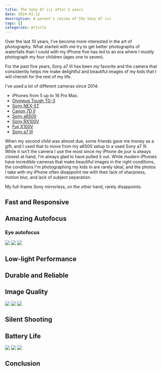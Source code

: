 ```yaml
---
title: The Sony A7 iii after 5 years
date: 2024-01-12
description: A parent's review of the Sony A7 iii
tags: []
categories: Article
---
```


Over the last 10 years, I've become more interested in the art of photography. What started with me try to get better photographs of waterfalls than I could with my iPhone five has led to an era where I mostly photograph my four children (ages one to seven).

For the past five years, Sony a7 III has been my favorite and the camera that consistently helps me make delightful and beautiful images of my kids that I will cherish for the rest of my life.

I've used a lot of different cameras since 2014:

* iPhones from 5 up to 16 Pro Max.
* [Olympus Tough TG-3](https://www.dpreview.com/products/olympus/compacts/oly_tg3)
* [Sony NEX-5T](https://www.dpreview.com/products/sony/slrs/sony_nex5t)
* [Canon 7D II](https://www.dpreview.com/reviews/canon-eos-7d-mark-ii)
* [Sony a6500](https://www.dpreview.com/reviews/sony-alpha-a6500)
* [Sony RX100V](https://www.dpreview.com/reviews/sony-cybershot-dsc-rx100-v-review)
* [Fuji X100V](https://www.dpreview.com/reviews/fujifilm-x100v-review)
* [Sony a7 III](https://www.dpreview.com/reviews/sony-a7-iii-review)

When my second child was almost due, some friends gave me money as a gift, and I used that to move from my a6500 setup to a used Sony a7 III. While it isn't the camera I use the most since my iPhone de jour is always closest at hand, I'm always glad to have pulled it out. While modern iPhones have incredible cameras that make beautiful images in the right conditions, the conditions I'm photographing my kids in are rarely ideal, and the photos I take with my iPhone often disappoint me with their lack of sharpness, motion blur, and lack of subject separation.

My full-frame Sony mirrorless, on the other hand, rarely disappoints.

## Fast and Responsive

## Amazing Autofocus

### Eye autofocus

![](20211021-DSC06619.jpg) ![](20210215-DSC02383.jpg) ![](20210729-DSC05630.jpg)

## Low-light Performance

## Durable and Reliable

## Image Quality

![](20231109-DSC01340.jpg) ![](20210528-DSC04315.jpg) ![](20241223-DSC04982.jpg) 

## Silent Shooting

## Battery Life

![](20220326-DSC07952.jpg) ![](20240827-DSC04280.jpg) ![](20240219-DSC02347.jpg) 

## Conclusion
